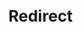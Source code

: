 ﻿---
layout: src/layouts/Redirect.astro
title: Redirect
redirect: /docs/octopus-rest-api/cli/octopus-tenant-tag
pubDate:  2023-01-01
navSearch: false
navSitemap: false
navMenu: false
---
